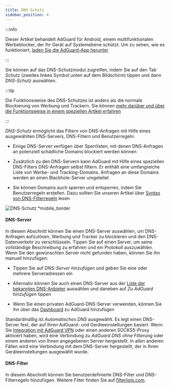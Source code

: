 ```yaml
---
title: DNS-Schutz
sidebar_position: 4
---
```


:::info

Dieser Artikel behandelt AdGuard für Android, einem multifunktionalen Werbeblocker, der Ihr Gerät auf Systemebene schützt. Um zu sehen, wie es funktioniert, [laden Sie die AdGuard-App herunter](https://agrd.io/download-kb-adblock)

:::

Sie können auf das DNS-Schutzmodul zugreifen, indem Sie auf den Tab _Schutz_ (zweites linkes Symbol unten auf dem Bildschirm) tippen und dann _DNS-Schutz_ auswählen.

:::tip

Die Funktionsweise des DNS-Schutzes ist anders als die normale Blockierung von Werbung und Trackern. Sie können [mehr darüber und über die Funktionsweise in einem speziellen Artikel erfahren](https://adguard-dns.io/kb/general/dns-filtering/#how-does-dns-filtering-work)

:::

_DNS-Schutz_ ermöglicht das Filtern von DNS-Anfragen mit Hilfe eines ausgewählten DNS-Servers, DNS-Filtern und Benutzerregeln:

- Einige DNS-Server verfügen über Sperrlisten, mit denen DNS-Anfragen an potenziell schädliche Domains blockiert werden können

- Zusätzlich zu den DNS-Servern kann AdGuard mit Hilfe eines speziellen DNS-Filters DNS-Anfragen selbst filtern. Er enthält eine umfangreiche Liste von Werbe- und Tracking-Domains. Anfragen an diese Domains werden an einen Blackhole-Server umgeleitet

- Sie können Domains auch sperren und entsperren, indem Sie Benutzerregeln erstellen. Dazu sollten Sie unseren Artikel über [Syntax von DNS-Filterregeln](https://adguard-dns.io/kb/general/dns-filtering-syntax/) lesen

![DNS-Schutz \*mobile\_border](https://cdn.adtidy.org/blog/new/u8qtxdns_protection.png)

#### DNS-Server

In diesem Abschnitt können Sie einen DNS-Server auswählen, um DNS-Anfragen aufzulösen, Werbung und Tracker zu blockieren und den DNS-Datenverkehr zu verschlüsseln. Tippen Sie auf einen Server, um seine vollständige Beschreibung zu erfahren und ein Protokoll auszuwählen. Wenn Sie den gewünschten Server nicht gefunden haben, können Sie ihn manuell hinzufügen:

- Tippen Sie auf _DNS-Server hinzufügen_ und geben Sie eine oder mehrere Serveradressen ein

- Alternativ können Sie auch einen DNS-Server aus der [Liste der bekannten DNS-Anbieter](https://adguard-dns.io/kb/general/dns-providers/) auswählen und daneben auf _Zu AdGuard hinzufügen_ tippen

- Wenn Sie einen privaten AdGuard-DNS-Server verwenden, können Sie ihn über das [Dashboard](https://adguard-dns.io/dashboard/) zu AdGuard hinzufügen

Standardmäßig ist _Automatisches DNS_ ausgewählt. Es legt einen DNS-Server fest, der auf Ihren AdGuard- und Geräteeinstellungen basiert. Wenn Sie [Integration mit AdGuard VPN](/adguard-for-android/features/integration-with-vpn) oder einen anderen SOCKS5-Proxy aktiviert haben, wird eine Verbindung zu _AdGuard DNS ohne Filterung_ oder einem anderen von Ihnen angegebenen Server hergestellt. In allen anderen Fällen wird eine Verbindung mit dem DNS-Server hergestellt, der in Ihren Geräteeinstellungen ausgewählt wurde.

#### DNS-Filter

In diesem Abschnitt können Sie benutzerdefinierte DNS-Filter und DNS-Filterregeln hinzufügen. Weitere Filter finden Sie auf [filterlists.com](https://filterlists.com/).
